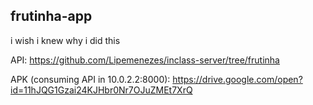 ## frutinha-app

i wish i knew why i did this

API:
https://github.com/Lipemenezes/inclass-server/tree/frutinha

APK (consuming API in 10.0.2.2:8000):
https://drive.google.com/open?id=11hJQG1Gzai24KJHbr0Nr7OJuZMEt7XrQ
